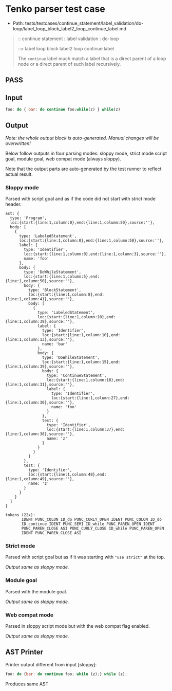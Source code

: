 # Tenko parser test case

- Path: tests/testcases/continue_statement/label_validation/do-loop/label_loop_block_label2_loop_continue_label.md

> :: continue statement : label validation : do-loop
>
> ::> label loop block label2 loop continue label
>
> The `continue` label much match a label that is a direct parent of a loop node or a direct parent of such label recursively.

## PASS

## Input

`````js
foo: do { bar: do continue foo;while(z) } while(z)
`````

## Output

_Note: the whole output block is auto-generated. Manual changes will be overwritten!_

Below follow outputs in four parsing modes: sloppy mode, strict mode script goal, module goal, web compat mode (always sloppy).

Note that the output parts are auto-generated by the test runner to reflect actual result.

### Sloppy mode

Parsed with script goal and as if the code did not start with strict mode header.

`````
ast: {
  type: 'Program',
  loc:{start:{line:1,column:0},end:{line:1,column:50},source:''},
  body: [
    {
      type: 'LabeledStatement',
      loc:{start:{line:1,column:0},end:{line:1,column:50},source:''},
      label: {
        type: 'Identifier',
        loc:{start:{line:1,column:0},end:{line:1,column:3},source:''},
        name: 'foo'
      },
      body: {
        type: 'DoWhileStatement',
        loc:{start:{line:1,column:5},end:{line:1,column:50},source:''},
        body: {
          type: 'BlockStatement',
          loc:{start:{line:1,column:8},end:{line:1,column:41},source:''},
          body: [
            {
              type: 'LabeledStatement',
              loc:{start:{line:1,column:10},end:{line:1,column:39},source:''},
              label: {
                type: 'Identifier',
                loc:{start:{line:1,column:10},end:{line:1,column:13},source:''},
                name: 'bar'
              },
              body: {
                type: 'DoWhileStatement',
                loc:{start:{line:1,column:15},end:{line:1,column:39},source:''},
                body: {
                  type: 'ContinueStatement',
                  loc:{start:{line:1,column:18},end:{line:1,column:31},source:''},
                  label: {
                    type: 'Identifier',
                    loc:{start:{line:1,column:27},end:{line:1,column:30},source:''},
                    name: 'foo'
                  }
                },
                test: {
                  type: 'Identifier',
                  loc:{start:{line:1,column:37},end:{line:1,column:38},source:''},
                  name: 'z'
                }
              }
            }
          ]
        },
        test: {
          type: 'Identifier',
          loc:{start:{line:1,column:48},end:{line:1,column:49},source:''},
          name: 'z'
        }
      }
    }
  ]
}

tokens (22x):
       IDENT PUNC_COLON ID_do PUNC_CURLY_OPEN IDENT PUNC_COLON ID_do
       ID_continue IDENT PUNC_SEMI ID_while PUNC_PAREN_OPEN IDENT
       PUNC_PAREN_CLOSE ASI PUNC_CURLY_CLOSE ID_while PUNC_PAREN_OPEN
       IDENT PUNC_PAREN_CLOSE ASI
`````

### Strict mode

Parsed with script goal but as if it was starting with `"use strict"` at the top.

_Output same as sloppy mode._

### Module goal

Parsed with the module goal.

_Output same as sloppy mode._

### Web compat mode

Parsed in sloppy script mode but with the web compat flag enabled.

_Output same as sloppy mode._

## AST Printer

Printer output different from input [sloppy]:

````js
foo: do {bar: do continue foo; while (z);} while (z);
````

Produces same AST
